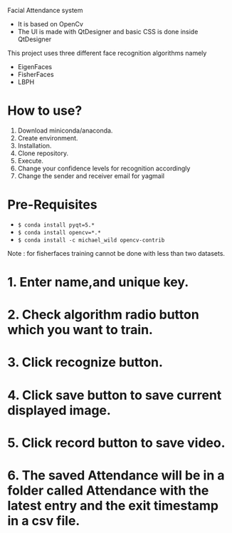 Facial Attendance system
- It is based on OpenCv 
- The UI is made with QtDesigner and basic CSS is done inside QtDesigner



This project uses three different face recognition algorithms namely
- EigenFaces
- FisherFaces
- LBPH

# How to use?
 1. Download miniconda/anaconda.
 2. Create environment.
 3. Installation.	
 4. Clone repository.	
 5. Execute.
 6. Change your confidence levels for recognition accordingly
 7. Change the sender and receiver email for yagmail 

# Pre-Requisites
 - ```$ conda install pyqt=5.*```
 - ```$ conda install opencv=*.*```
 - ```$ conda install -c michael_wild opencv-contrib```
 
Note : for fisherfaces training cannot be done with less than two datasets.
  
 #  1. Enter name,and unique key.
 #  2. Check algorithm radio button which you want to train.
 #  3. Click recognize button.
 #  4. Click save button to save current displayed image.
 #  5. Click record button to save video.
 #  6. The saved Attendance will be in a folder called Attendance with the latest entry and the exit timestamp in a csv file.

